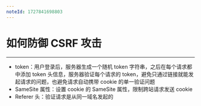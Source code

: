 ```yaml
---
noteId: 1727841698803
---
```



# 如何防御 CSRF 攻击
---
- token：用户登录后，服务器生成一个随机 token 字符串，之后在每个请求都中添加 token 头信息，服务器验证每个请求的 token，避免只通过链接就能发起请求的问题，也避免请求自动携带 cookie 的单一验证问题
- SameSite 属性：设置 cookie 的 SameSite 属性，限制跨站请求发送 cookie
- Referer 头：验证请求是从同一域名发起的

